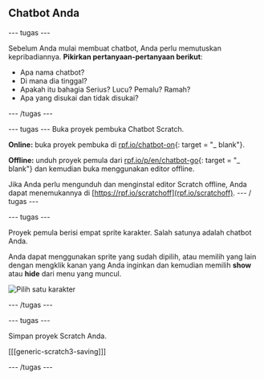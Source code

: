 ## Chatbot Anda

\--- tugas \---

Sebelum Anda mulai membuat chatbot, Anda perlu memutuskan kepribadiannya. **Pikirkan pertanyaan-pertanyaan berikut**:

+ Apa nama chatbot?
+ Di mana dia tinggal?
+ Apakah itu bahagia Serius? Lucu? Pemalu? Ramah?
+ Apa yang disukai dan tidak disukai?

\--- /tugas \---

\--- tugas \--- Buka proyek pembuka Chatbot Scratch.

**Online:** buka proyek pembuka di [rpf.io/chatbot-on](http://rpf.io/chatbot-on){: target = "_ blank"}.

**Offline:** unduh proyek pemula dari [rpf.io/p/en/chatbot-go](http://rpf.io/p/en/chatbot-go){: target = "_ blank"} dan kemudian buka menggunakan editor offline.

Jika Anda perlu mengunduh dan menginstal editor Scratch offline, Anda dapat menemukannya di [https://rpf.io/scratchoff](rpf.io/scratchoff). \--- / tugas \---

\--- tugas \---

Proyek pemula berisi empat sprite karakter. Salah satunya adalah chatbot Anda.

Anda dapat menggunakan sprite yang sudah dipilih, atau memilih yang lain dengan mengklik kanan yang Anda inginkan dan kemudian memilih **show** atau **hide** dari menu yang muncul.

![Pilih satu karakter](images/chatbot-characters.png)

\--- /tugas \---

\--- tugas \---

Simpan proyek Scratch Anda.

[[[generic-scratch3-saving]]]

\--- /tugas \---